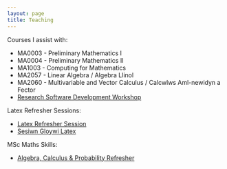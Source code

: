 ```yaml
---
layout: page
title: Teaching
---
```


Courses I assist with:

  + MA0003 - Preliminary Mathematics I
  + MA0004 - Preliminary Mathematics II
  + MA1003 - Computing for Mathematics
  + MA2057 - Linear Algebra / Algebra Llinol
  + MA2060 - Multivariable and Vector Calculus / Calcwlws Aml-newidyn a Fector
  + [Research Software Development Workshop](https://vknight.org/rsd/)

Latex Refresher Sessions:

+ [Latex Refresher Session](/teaching/latex-refresher/)
+ [Sesiwn Gloywi Latex](/teaching/latex-refresher/cy/)

MSc Maths Skills:

+ [Algebra, Calculus & Probability Refresher](/MSc_week_0/maths_skills.pdf)
